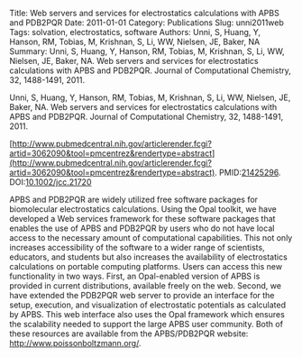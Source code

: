 Title: Web servers and services for electrostatics calculations with APBS and PDB2PQR
Date: 2011-01-01
Category: Publications
Slug: unni2011web
Tags: solvation, electrostatics, software
Authors: Unni, S, Huang, Y, Hanson, RM, Tobias, M, Krishnan, S, Li, WW, Nielsen, JE, Baker, NA
Summary: Unni, S, Huang, Y, Hanson, RM, Tobias, M, Krishnan, S, Li, WW, Nielsen, JE, Baker, NA. Web servers and services for electrostatics calculations with APBS and PDB2PQR. Journal of Computational Chemistry, 32, 1488-1491, 2011. 

Unni, S, Huang, Y, Hanson, RM, Tobias, M, Krishnan, S, Li, WW, Nielsen, JE, Baker, NA. Web servers and services for electrostatics calculations with APBS and PDB2PQR. Journal of Computational Chemistry, 32, 1488-1491, 2011. 

[http://www.pubmedcentral.nih.gov/articlerender.fcgi?artid=3062090&tool=pmcentrez&rendertype=abstract](http://www.pubmedcentral.nih.gov/articlerender.fcgi?artid=3062090&tool=pmcentrez&rendertype=abstract). PMID:[21425296](http://www.ncbi.nlm.nih.gov/pubmed/21425296). DOI:[10.1002/jcc.21720](http://dx.doi.org/10.1002/jcc.21720)

APBS and PDB2PQR are widely utilized free software packages for biomolecular electrostatics calculations. Using the Opal toolkit, we have developed a Web services framework for these software packages that enables the use of APBS and PDB2PQR by users who do not have local access to the necessary amount of computational capabilities. This not only increases accessibility of the software to a wider range of scientists, educators, and students but also increases the availability of electrostatics calculations on portable computing platforms. Users can access this new functionality in two ways. First, an Opal-enabled version of APBS is provided in current distributions, available freely on the web. Second, we have extended the PDB2PQR web server to provide an interface for the setup, execution, and visualization of electrostatic potentials as calculated by APBS. This web interface also uses the Opal framework which ensures the scalability needed to support the large APBS user community. Both of these resources are available from the APBS/PDB2PQR website: http://www.poissonboltzmann.org/.

